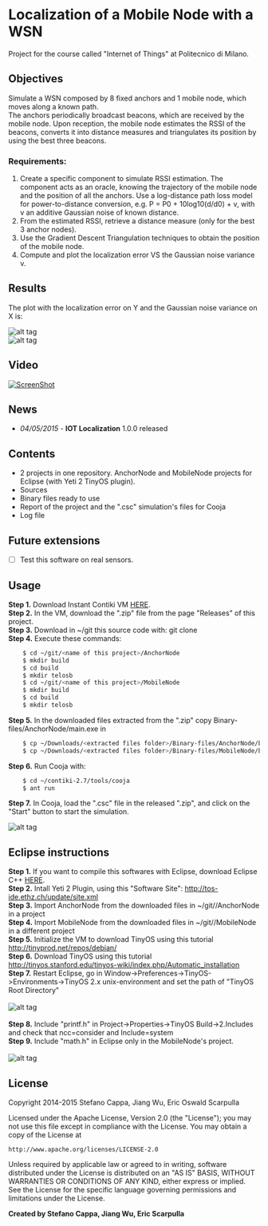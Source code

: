 # Localization of a Mobile Node with a WSN
Project for the course called "Internet of Things" at Politecnico di Milano.

## Objectives
Simulate a WSN composed by 8 fixed anchors and 1 mobile node, which moves along a known path.<br>
The anchors periodically broadcast beacons, which are received by the mobile node. Upon reception, the mobile node estimates the RSSI of the beacons, converts it into distance measures and triangulates its position by using the best three beacons.
### Requirements:
1. Create a specific component to simulate RSSI estimation. The component acts as an oracle, knowing the trajectory of the mobile node and the position of all the anchors. Use a log-distance path loss model for power-to-distance conversion, e.g. P = P0 + 10log10(d/d0) + v, with v an additive Gaussian noise of known distance.
2. From the estimated RSSI, retrieve a distance measure (only for the best 3 anchor nodes).
3. Use the Gradient Descent Triangulation techniques to obtain the position of the mobile node.
4. Compute and plot the localization error VS the Gaussian noise variance v.

## Results

The plot with the localization error on Y and the Gaussian noise variance on X is:

![alt tag](http://www.stefanocappa.it/publicfiles/Github_repositories_images/IotLocalization/1-results.png)
<br>
![alt tag](http://www.stefanocappa.it/publicfiles/Github_repositories_images/IotLocalization/3-cooja-results.png)


## Video
[![ScreenShot](http://www.stefanocappa.it/publicfiles/Github_repositories_images/IotLocalization/youtube.png)](https://www.youtube.com/watch?v=3bZJ61tfQDw)


## News
- *04/05/2015* - **IOT Localization** 1.0.0 released

## Contents
- 2 projects in one repository. AnchorNode and MobileNode projects for Eclipse (with Yeti 2 TinyOS plugin).
- Sources
- Binary files ready to use
- Report of the project and the ".csc" simulation's files for Cooja
- Log file

## Future extensions
- [ ] Test this software on real sensors.

## Usage
**Step 1.** Download Instant Contiki VM [HERE](http://sourceforge.net/projects/contiki/files/Instant%20Contiki/).<br>
**Step 2.** In the VM, download the ".zip" file from the page "Releases" of this project.<br>
**Step 3.** Download in ~/git this source code with: git clone <link https of this project> <br>
**Step 4.** Execute these commands:
```bash
    $ cd ~/git/<name of this project>/AnchorNode
    $ mkdir build
    $ cd build
    $ mkdir telosb
    $ cd ~/git/<name of this project>/MobileNode
    $ mkdir build
    $ cd build
    $ mkdir telosb
```
**Step 5.** In the downloaded files extracted from the ".zip" copy Binary-files/AnchorNode/main.exe in 
```bash
    $ cp ~/Downloads/<extracted files folder>/Binary-files/AnchorNode/build/telosb/main.exe ~/git/<name of this project>/AnchorNode/build/telosb/main.exe
    $ cp ~/Downloads/<extracted files folder>/Binary-files/MobileNode/build/telosb/main.exe ~/git/<name of this project>/MobileNode/build/telosb/main.exe
```
**Step 6.** Run Cooja with:
```bash
    $ cd ~/contiki-2.7/tools/cooja
    $ ant run
```
**Step 7.** In Cooja, load the ".csc" file in the released ".zip", and click on the "Start" button to start the simulation.

![alt tag](http://www.stefanocappa.it/publicfiles/Github_repositories_images/IotLocalization/2-cooja-running.png)

## Eclipse instructions
**Step 1.** If you want to compile this softwares with Eclipse, download Eclipse C++ [HERE](https://eclipse.org/).<br>
**Step 2.** Intall Yeti 2 Plugin, using this "Software Site": http://tos-ide.ethz.ch/update/site.xml<br>
**Step 3.** Import AnchorNode from the downloaded files in ~/git/<name of this project>/AnchorNode in a project<br>
**Step 4.** Import MobileNode from the downloaded files in ~/git/<name of this project>/MobileNode in a different project<br>
**Step 5.** Initialize the VM to download TinyOS using this tutorial http://tinyprod.net/repos/debian/ <br>
**Step 6.** Download TinyOS using this tutorial http://tinyos.stanford.edu/tinyos-wiki/index.php/Automatic_installation<br>
**Step 7.** Restart Eclipse, go in Window->Preferences->TinyOS->Environments->TinyOS 2.x unix-environment and set the path of "TinyOS Root Directory"
<br><br>
![alt tag](http://www.stefanocappa.it/publicfiles/Github_repositories_images/IotLocalization/4-eclipse-preferences.png)
<br><br>
**Step 8.** Include "printf.h" in Project->Properties->TinyOS Build->2.Includes and check that ncc=consider and Include=system<br>
**Step 9.** Include "math.h" in Eclipse only in the MobileNode's project.
<br><br>
![alt tag](http://www.stefanocappa.it/publicfiles/Github_repositories_images/IotLocalization/5-eclipse-include.png)


## License

Copyright 2014-2015 Stefano Cappa, Jiang Wu, Eric Oswald Scarpulla

Licensed under the Apache License, Version 2.0 (the "License");
you may not use this file except in compliance with the License.
You may obtain a copy of the License at

    http://www.apache.org/licenses/LICENSE-2.0

Unless required by applicable law or agreed to in writing, software
distributed under the License is distributed on an "AS IS" BASIS,
WITHOUT WARRANTIES OR CONDITIONS OF ANY KIND, either express or implied.
See the License for the specific language governing permissions and
limitations under the License.

**Created by Stefano Cappa, Jiang Wu, Eric Scarpulla**
